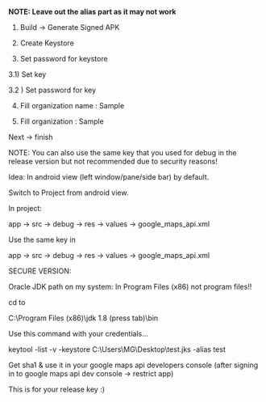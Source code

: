 
**NOTE: Leave out the alias part as it may not work**

1) Build -> Generate Signed APK

2) Create Keystore

3) Set password for keystore

3.1) Set key  

3.2 ) Set password for key

4) Fill organization name : Sample

5) Fill organization : Sample

Next -> finish

NOTE: You can also use the same key that you used for debug in the release version but not recommended due to security reasons!

Idea: In android view (left window/pane/side bar) by default.

Switch to Project from android view.

In project:

app -> src -> debug -> res -> values -> google_maps_api.xml

Use the same key in

app -> src -> debug -> res -> values -> google_maps_api.xml

SECURE VERSION: 

Oracle JDK path on my system: In Program Files (x86) not program files!!

cd to 

C:\Program Files (x86)\jdk 1.8 (press tab)\bin

Use this command with your credentials...

keytool -list -v -keystore C:\Users\MG\Desktop\test.jks -alias test

Get sha1 & use it in your google maps api developers console (after signing in to google maps api dev console -> restrict app)

This is for your release key :)


